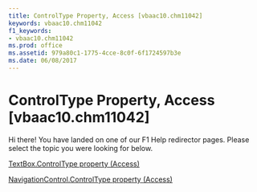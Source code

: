 ```yaml
---
title: ControlType Property, Access [vbaac10.chm11042]
keywords: vbaac10.chm11042
f1_keywords:
- vbaac10.chm11042
ms.prod: office
ms.assetid: 979a80c1-1775-4cce-8c0f-6f1724597b3e
ms.date: 06/08/2017
---
```



# ControlType Property, Access [vbaac10.chm11042]

Hi there! You have landed on one of our F1 Help redirector pages. Please select the topic you were looking for below.

[TextBox.ControlType property (Access)](http://msdn.microsoft.com/library/4cc842d9-2985-b65e-e259-697cedaa56fc%28Office.15%29.aspx)

[NavigationControl.ControlType property (Access)](http://msdn.microsoft.com/library/c0259524-8505-71a1-e482-9f142379f9e8%28Office.15%29.aspx)


